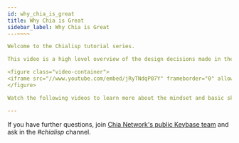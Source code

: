 ```yaml
---
id: why_chia_is_great
title: Why Chia is Great
sidebar_label: Why Chia is Great
---~~‌~~

Welcome to the Chialisp tutorial series. 

This video is a high level overview of the design decisions made in the Chia that lend themselves to strengths for certain financial use cases.

<figure class="video-container">
<iframe src="//www.youtube.com/embed/jRyTNdqP07Y" frameborder="0" allowfullscreen webkitallowfullscreen mozallowfullscreen width="100%"></iframe>
</figure>

Watch the following videos to learn more about the mindset and basic skills needed to program in Chialisp.

---
```


If you have further questions, join [Chia Network's public Keybase team](https://keybase.io/team/chia_network.public) and ask in the *#chialisp* channel.
